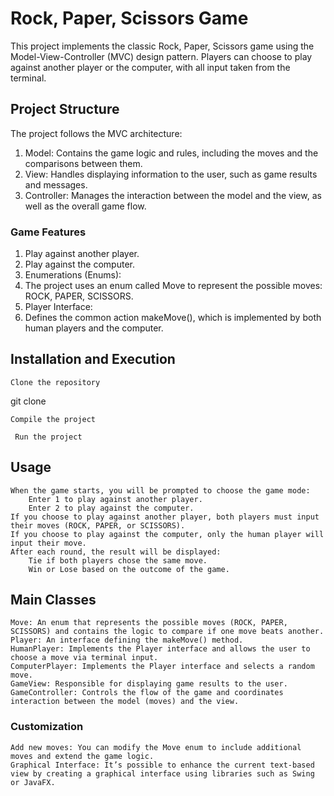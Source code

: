 # Rock, Paper, Scissors Game
This project implements the classic Rock, Paper, Scissors game using the Model-View-Controller (MVC) design pattern. 
Players can choose to play against another player or the computer, with all input taken from the terminal.

## Project Structure

The project follows the MVC architecture:
1. Model: Contains the game logic and rules, including the moves and the comparisons between them.
2. View: Handles displaying information to the user, such as game results and messages.
3. Controller: Manages the interaction between the model and the view, as well as the overall game flow.

### Game Features
1. Play against another player.
2. Play against the computer.
3. Enumerations (Enums):
4. The project uses an enum called Move to represent the possible moves: ROCK, PAPER, SCISSORS.
5. Player Interface:
6. Defines the common action makeMove(), which is implemented by both human players and the computer.

## Installation and Execution
``
Clone the repository
``

git clone

``
Compile the project
``

`` 
Run the project
``

## Usage
```
When the game starts, you will be prompted to choose the game mode:
    Enter 1 to play against another player.
    Enter 2 to play against the computer.
If you choose to play against another player, both players must input their moves (ROCK, PAPER, or SCISSORS).
If you choose to play against the computer, only the human player will input their move.
After each round, the result will be displayed:
    Tie if both players chose the same move.
    Win or Lose based on the outcome of the game.
```

## Main Classes

```
Move: An enum that represents the possible moves (ROCK, PAPER, SCISSORS) and contains the logic to compare if one move beats another.
Player: An interface defining the makeMove() method.
HumanPlayer: Implements the Player interface and allows the user to choose a move via terminal input.
ComputerPlayer: Implements the Player interface and selects a random move.
GameView: Responsible for displaying game results to the user.
GameController: Controls the flow of the game and coordinates interaction between the model (moves) and the view.
```

### Customization

```
Add new moves: You can modify the Move enum to include additional moves and extend the game logic.
Graphical Interface: It’s possible to enhance the current text-based view by creating a graphical interface using libraries such as Swing or JavaFX.
```